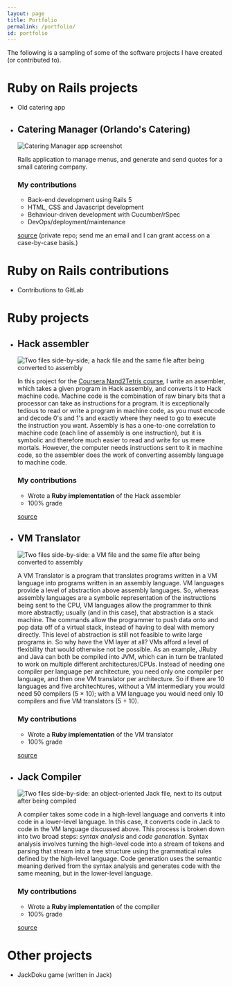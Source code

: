 ```yaml
---
layout: page
title: Portfolio
permalink: /portfolio/
id: portfolio
---
```

The following is a sampling of some of the software projects I have created (or
contributed to).

# Ruby on Rails projects
<ul>
<li>Old catering app</li>
<li>
<h2 class="project">Catering Manager (Orlando's Catering)</h2>
<img alt="Catering Manager app screenshot" src="/assets/catering_manager-screenshot.png"/>
<p class="description">
  Rails application to manage menus, and generate and send quotes for a small
  catering company.
</p>
<h3>My contributions</h3>
<ul>
	<li>Back-end development using Rails 5</li>
	<li>HTML, CSS and Javascript development</li>
	<li>Behaviour-driven development with Cucumber/rSpec</li>
	<li>DevOps/deployment/maintenance</li>
</ul>
<p class="source">
<a href="https://gitlab.com/fapapa/catering-menus">source</a>
(private repo; send me an email and I can grant access on a case-by-case basis.)
</p>
</li>
</ul>

# Ruby on Rails contributions
* Contributions to GitLab

# Ruby projects
<ul>
<li>
<h2 class="project">Hack assembler</h2>
<img alt="Two files side-by-side; a hack file and the same file after being
converted to assembly" src="/assets/hack_assembler-screenshot.png"/>
<p class="description">

  In this project for the <a
  href="https://www.coursera.org/learn/build-a-computer" title="Build a Modern Computer from First Principles: From Nand to Tetris">
  Coursera Nand2Tetris course</a>, I write an assembler, which takes a given
  program in Hack assembly, and converts it to Hack machine code. Machine code
  is the combination of raw binary bits that a processor can take as
  instructions for a program. It is exceptionally tedious to read or write a
  program in machine code, as you must encode and decode 0's and 1's and exactly
  where they need to go to execute the instruction you want. Assembly is has a
  one-to-one correlation to machine code (each line of assembly is one
  instruction), but it is symbolic and therefore much easier to read and write
  for us mere mortals. However, the computer needs instructions sent to it in
  machine code, so the assembler does the work of converting assembly language
  to machine code.

</p>
<h3>My contributions</h3>
<ul>
<li>Wrote a <strong>Ruby implementation</strong> of the Hack assembler</li>
<li>100% grade</li>
</ul>
<p class="source">
  <a href="https://gitlab.com/fapapa/nand2tetris-course/tree/master/projects/06">
  source
  </a>
</p>
</li>

<li>
<h2 class="project">VM Translator</h2>
<img alt="Two files side-by-side: a VM file and the same file after being converted to assembly"
src="/assets/vm_translator-screenshot.png"/>
<p class="description">

  A VM Translator is a program that translates programs written in a VM language
  into programs written in an assembly language. VM languages provide a level of
  abstraction above assembly languages. So, whereas assembly languages are a
  symbolic representation of the instructions being sent to the CPU, VM
  languages allow the programmer to think more abstractly; usually (and in this
  case), that abstraction is a stack machine. The commands allow the programmer
  to push data onto and pop data off of a virtual stack, instead of having to
  deal with memory directly. This level of abstraction is still not feasible to
  write large programs in. So why have the VM layer at all? VMs afford a level
  of flexibility that would otherwise not be possible. As an example, JRuby and
  Java can both be compiled into JVM, which can in turn be tranlated to work on
  multiple different architectures/CPUs. Instead of needing one compiler per
  language per architecture, you need only one compiler per language, and then
  one VM translator per architecture. So if there are 10 languages and five
  architechtures, without a VM intermediary you would need 50 compilers (5
  &times; 10); with a VM language you would need only 10 compilers and five VM
  translators (5 + 10).

</p>
<h3>My contributions</h3>
<ul>
<li> Wrote a <strong>Ruby implementation</strong> of the VM translator</li>
<li>100% grade</li>
</ul>
<p class="source"><a href="https://gitlab.com/fapapa/nand2tetris-course/tree/master/projects/08">source</a></p>
</li>

<li>
<h2 class="project">Jack Compiler</h2>
<img alt="Two files side-by-side: an object-oriented Jack file, next to its output after being compiled"
src="/assets/jack_compiler-screenshot.png"/>
<p class="description">

  A compiler takes some code in a high-level language and converts it into code
  in a lower-level language. In this case, it converts code in Jack to code in
  the VM language discussed above. This process is broken down into two broad
  steps: <em>syntax analysis</em> and <em>code generation</em>. Syntax analysis
  involves turning the high-level code into a stream of tokens and parsing that
  stream into a tree structure using the grammatical rules defined by the
  high-level language. Code generation uses the semantic meaning derived from
  the syntax analysis and generates code with the same meaning, but in the
  lower-level language.

</p>
<h3>My contributions</h3>
<ul>
<li>Wrote a <strong>Ruby implementation</strong> of the compiler</li>
<li>100% grade</li>
</ul>
<p class="source">
<a href="https://gitlab.com/fapapa/nand2tetris-course/tree/master/projects/11">source</a>
</p>
</li>
</ul>

# Other projects
* JackDoku game (written in Jack)
